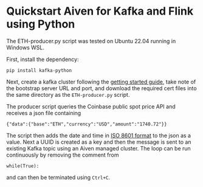 # Quickstart Aiven for Kafka and Flink using Python
The ETH-producer.py script was tested on Ubuntu 22.04 running in Windows WSL. 

First, install the dependency:
```
pip install kafka-python
```
Next, create a kafka cluster following the [getting started guide](https://docs.aiven.io/docs/products/kafka/getting-started), take note of the bootstrap server URL and port, and download the required cert files into the same directory as the `ETH-producer.py` script.

The producer script queries the Coinbase public spot price API and receives a json file containing
```
{"data":{"base":"ETH","currency":"USD","amount":"1740.72"}}
```
The script then adds the date and time in [ISO 8601 format](https://en.wikipedia.org/wiki/ISO_8601) to the json as a value.
Next a UUID is created as a key and then the message is sent to an existing Kafka topic using an Aiven managed cluster. 
The loop can be run continuously by removing the comment from 
```
while(True):
```
and can then be terminated using `Ctrl+C`.

